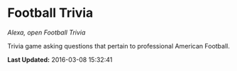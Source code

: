 # Football Trivia
*Alexa, open Football Trivia*

Trivia game asking questions that pertain to professional American Football.

**Last Updated:** 2016-03-08 15:32:41